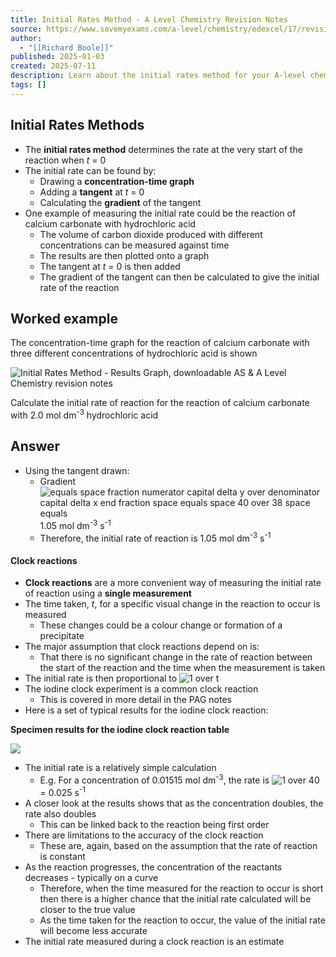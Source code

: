 ```yaml
---
title: Initial Rates Method - A Level Chemistry Revision Notes
source: https://www.savemyexams.com/a-level/chemistry/edexcel/17/revision-notes/5-advanced-physical-chemistry/5-5-kinetics-ii/5-5-4-initial-rates-method/
author:
  - "[[Richard Boole]]"
published: 2025-01-03
created: 2025-07-11
description: Learn about the initial rates method for your A-level chemistry exam. This revision note includes information on concentration-time graphs and tangents.
tags: []
---
```

## Initial Rates Methods

- The **initial rates method** determines the rate at the very start of the reaction when *t* = 0
- The initial rate can be found by:
	- Drawing a **concentration-time graph**
	- Adding a **tangent** at *t* = 0
	- Calculating the **gradient** of the tangent
- One example of measuring the initial rate could be the reaction of calcium carbonate with hydrochloric acid 
	- The volume of carbon dioxide produced with different concentrations can be measured against time
	- The results are then plotted onto a graph
	- The tangent at *t* = 0 is then added
	- The gradient of the tangent can then be calculated to give the initial rate of the reaction

## Worked example
The concentration-time graph for the reaction of calcium carbonate with three different concentrations of hydrochloric acid is shown

![Initial Rates Method - Results Graph, downloadable AS & A Level Chemistry revision notes](https://cdn.savemyexams.com/cdn-cgi/image/f=auto,width=3840/https://cdn.savemyexams.com/uploads/2021/11/8.1.1-Initial-Rates-Method-Results-Graph.png)

Calculate the initial rate of reaction for the reaction of calcium carbonate with 2.0 mol dm<sup>-3</sup> hydrochloric acid

## Answer
- Using the tangent drawn:
	- Gradient ![equals space fraction numerator capital delta y over denominator capital delta x end fraction space equals space 40 over 38 space equals](https://www.savemyexams.com/a-level/chemistry/edexcel/17/revision-notes/5-advanced-physical-chemistry/5-5-kinetics-ii/5-5-4-initial-rates-method/)1.05 mol dm<sup>-3</sup> s<sup>-1</sup>
	- Therefore, the initial rate of reaction is 1.05 mol dm<sup>-3</sup> s<sup>-1</sup>

#### Clock reactions

- **Clock reactions** are a more convenient way of measuring the initial rate of reaction using a **single measurement**
- The time taken, *t*, for a specific visual change in the reaction to occur is measured
	- These changes could be a colour change or formation of a precipitate
- The major assumption that clock reactions depend on is:
	- That there is no significant change in the rate of reaction between the start of the reaction and the time when the measurement is taken
- The initial rate is then proportional to ![1 over t](https://www.savemyexams.com/a-level/chemistry/edexcel/17/revision-notes/5-advanced-physical-chemistry/5-5-kinetics-ii/5-5-4-initial-rates-method/)
- The iodine clock experiment is a common clock reaction
	- This is covered in more detail in the PAG notes
- Here is a set of typical results for the iodine clock reaction:

**Specimen results for the iodine clock reaction table**

![](https://cdn.savemyexams.com/cdn-cgi/image/f=auto,width=3840/https://cdn.savemyexams.com/uploads/2021/11/8.1.5-Iodine-clock-reaction-results-table.png)

- The initial rate is a relatively simple calculation
	- E.g. For a concentration of 0.01515 mol dm<sup>-3</sup>, the rate is ![1 over 40](https://www.savemyexams.com/a-level/chemistry/edexcel/17/revision-notes/5-advanced-physical-chemistry/5-5-kinetics-ii/5-5-4-initial-rates-method/) = 0.025 s<sup>-1</sup>
- A closer look at the results shows that as the concentration doubles, the rate also doubles
	- This can be linked back to the reaction being first order
- There are limitations to the accuracy of the clock reaction
	- These are, again, based on the assumption that the rate of reaction is constant
- As the reaction progresses, the concentration of the reactants decreases - typically on a curve
	- Therefore, when the time measured for the reaction to occur is short then there is a higher chance that the initial rate calculated will be closer to the true value
	- As the time taken for the reaction to occur, the value of the initial rate will become less accurate
- The initial rate measured during a clock reaction is an estimate
